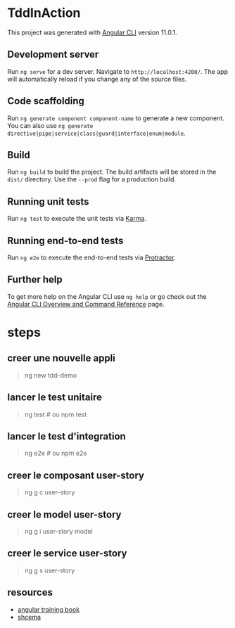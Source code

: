 # TddInAction

This project was generated with [Angular CLI](https://github.com/angular/angular-cli) version 11.0.1.

## Development server

Run `ng serve` for a dev server. Navigate to `http://localhost:4200/`. The app will automatically reload if you change any of the source files.

## Code scaffolding

Run `ng generate component component-name` to generate a new component. You can also use `ng generate directive|pipe|service|class|guard|interface|enum|module`.

## Build

Run `ng build` to build the project. The build artifacts will be stored in the `dist/` directory. Use the `--prod` flag for a production build.

## Running unit tests

Run `ng test` to execute the unit tests via [Karma](https://karma-runner.github.io).

## Running end-to-end tests

Run `ng e2e` to execute the end-to-end tests via [Protractor](http://www.protractortest.org/).

## Further help

To get more help on the Angular CLI use `ng help` or go check out the [Angular CLI Overview and Command Reference](https://angular.io/cli) page.

# steps
## creer une nouvelle appli
> ng new tdd-demo

## lancer le test unitaire
> ng test # ou npm test

## lancer le test d'integration
> ng e2e # ou npm e2e

## creer le composant user-story
> ng g c user-story

## creer le model user-story
> ng g i user-story model

## creer le service user-story
> ng g s user-story


## resources
- [angular training book](https://angular-2-training-book.rangle.io/testing/toolchain)
- [shcema](https://github.com/foundersandcoders/testing-tdd-intro/blob/master/README.md)
